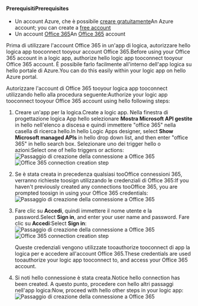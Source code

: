 #### <a name="prerequisites"></a><span data-ttu-id="905dc-101">Prerequisiti</span><span class="sxs-lookup"><span data-stu-id="905dc-101">Prerequisites</span></span>
* <span data-ttu-id="905dc-102">Un account Azure, che è possibile [creare gratuitamente](https://azure.microsoft.com/free)</span><span class="sxs-lookup"><span data-stu-id="905dc-102">An Azure account; you can create a [free account](https://azure.microsoft.com/free)</span></span>
* <span data-ttu-id="905dc-103">Un account [Office 365](https://office365.com)</span><span class="sxs-lookup"><span data-stu-id="905dc-103">An [Office 365](https://office365.com) account</span></span>  

<span data-ttu-id="905dc-104">Prima di utilizzare l'account Office 365 in un'app di logica, autorizzare hello logica app tooconnect tooyour account Office 365.</span><span class="sxs-lookup"><span data-stu-id="905dc-104">Before using your Office 365 account in a logic app, authorize hello logic app tooconnect tooyour Office 365 account.</span></span> <span data-ttu-id="905dc-105">È possibile farlo facilmente all'interno dell'app logica su hello portale di Azure.</span><span class="sxs-lookup"><span data-stu-id="905dc-105">You can do this easily within your logic app on hello Azure portal.</span></span>  

<span data-ttu-id="905dc-106">Autorizzare l'account di Office 365 tooyour logica app tooconnect utilizzando hello alla procedura seguente:</span><span class="sxs-lookup"><span data-stu-id="905dc-106">Authorize your logic app tooconnect tooyour Office 365 account using hello following steps:</span></span>

1. <span data-ttu-id="905dc-107">Creare un'app per la logica.</span><span class="sxs-lookup"><span data-stu-id="905dc-107">Create a logic app.</span></span> <span data-ttu-id="905dc-108">Nella finestra di progettazione logica App hello selezionare **Mostra Microsoft API gestite** in hello nell'elenco a discesa e quindi immettere "office 365" nella casella di ricerca hello.</span><span class="sxs-lookup"><span data-stu-id="905dc-108">In hello Logic Apps designer, select **Show Microsoft managed APIs** in hello drop down list, and then enter "office 365" in hello search box.</span></span> <span data-ttu-id="905dc-109">Selezionare uno dei trigger hello o azioni:</span><span class="sxs-lookup"><span data-stu-id="905dc-109">Select one of hello triggers or actions:</span></span>  
    <span data-ttu-id="905dc-110">![Passaggio di creazione della connessione a Office 365](./media/connectors-create-api-office365-outlook/office365-sendemail.png)</span><span class="sxs-lookup"><span data-stu-id="905dc-110">![Office 365 connection creation step](./media/connectors-create-api-office365-outlook/office365-sendemail.png)</span></span>  
2. <span data-ttu-id="905dc-111">Se è stata creata in precedenza qualsiasi tooOffice connessioni 365, verranno richieste toosign utilizzando le credenziali di Office 365:</span><span class="sxs-lookup"><span data-stu-id="905dc-111">If you haven't previously created any connections tooOffice 365, you are prompted toosign in using your Office 365 credentials:</span></span>  
    ![Passaggio di creazione della connessione a Office 365](./media/connectors-create-api-office365-outlook/office365-signin.png)  
3. <span data-ttu-id="905dc-113">Fare clic su **Accedi**, quindi immettere il nome utente e la password.</span><span class="sxs-lookup"><span data-stu-id="905dc-113">Select **Sign in**, and enter your user name and password.</span></span> <span data-ttu-id="905dc-114">Fare clic su **Accedi**:</span><span class="sxs-lookup"><span data-stu-id="905dc-114">Select **Sign in**:</span></span>  
    <span data-ttu-id="905dc-115">![Passaggio di creazione della connessione a Office 365](./media/connectors-create-api-office365-outlook/office365-usernamepassword.png)</span><span class="sxs-lookup"><span data-stu-id="905dc-115">![Office 365 connection creation step](./media/connectors-create-api-office365-outlook/office365-usernamepassword.png)</span></span>
   
    <span data-ttu-id="905dc-116">Queste credenziali vengono utilizzate tooauthorize tooconnect di app la logica per e accedere all'account Office 365.</span><span class="sxs-lookup"><span data-stu-id="905dc-116">These credentials are used tooauthorize your logic app tooconnect to, and access your Office 365 account.</span></span> 
4. <span data-ttu-id="905dc-117">Si noti hello connessione è stata creata.</span><span class="sxs-lookup"><span data-stu-id="905dc-117">Notice hello connection has been created.</span></span> <span data-ttu-id="905dc-118">A questo punto, procedere con hello altri passaggi nell'app logica:</span><span class="sxs-lookup"><span data-stu-id="905dc-118">Now, proceed with hello other steps in your logic app:</span></span>   
    ![Passaggio di creazione della connessione a Office 365](./media/connectors-create-api-office365-outlook/office365-sendemailproperties.png)  

